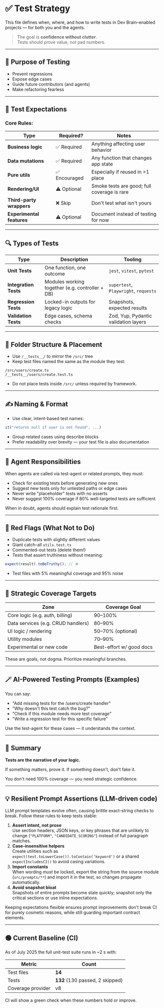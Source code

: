 # ✅ Test Strategy

This file defines when, where, and how to write tests in Dev Brain–enabled projects — for both you and the agents.

> The goal is **confidence without clutter**.  
> Tests should prove value, not pad numbers.

---

## 🎯 Purpose of Testing

- Prevent regressions
- Expose edge cases
- Guide future contributors (and agents)
- Make refactoring fearless

---

## 🧪 Test Expectations

### Core Rules:

| Type                      | Required?     | Notes                                       |
| ------------------------- | ------------- | ------------------------------------------- |
| **Business logic**        | ✅ Required   | Anything affecting user behavior            |
| **Data mutations**        | ✅ Required   | Any function that changes app state         |
| **Pure utils**            | ✅ Encouraged | Especially if reused in >1 place            |
| **Rendering/UI**          | ⚠️ Optional   | Smoke tests are good; full coverage is rare |
| **Third-party wrappers**  | ❌ Skip       | Don't test what isn't yours                 |
| **Experimental features** | ⚠️ Optional   | Document instead of testing for now         |

---

## 🔍 Types of Tests

| Type                  | Description                                     | Tooling                               |
| --------------------- | ----------------------------------------------- | ------------------------------------- |
| **Unit Tests**        | One function, one outcome                       | `jest`, `vitest`, `pytest`            |
| **Integration Tests** | Modules working together (e.g. controller + DB) | `supertest`, `Playwright`, `requests` |
| **Regression Tests**  | Locked-in outputs for legacy logic              | Snapshots, expected results           |
| **Validation Tests**  | Edge cases, schema checks                       | Zod, Yup, Pydantic validation layers  |

---

## 📁 Folder Structure & Placement

- Use `/__tests__/` to mirror the `/src/` tree
- Keep test files named the same as the module they test:

```
/src/users/create.ts
/__tests__/users/create.test.ts
```

- Do not place tests inside `/src/` unless required by framework.

---

## ✍️ Naming & Format

- Use clear, intent-based test names:

```ts
it("returns null if user is not found", ...)
```

- Group related cases using describe blocks
- Prefer readability over brevity — your test file is also documentation

---

## 🤖 Agent Responsibilities

When agents are called via test-agent or related prompts, they must:

- Check for existing tests before generating new ones
- Suggest new tests only for untested paths or edge cases
- Never write "placeholder" tests with no asserts
- Never suggest 100% coverage if 80% well-targeted tests are sufficient

When in doubt, agents should explain test rationale first.

---

## 🚨 Red Flags (What Not to Do)

- Duplicate tests with slightly different values
- Giant catch-all `utils.test.ts`
- Commented-out tests (delete them!)
- Tests that assert truthiness without meaning:

```ts
expect(result).toBeTruthy(); // ❌
```

- Test files with 5% meaningful coverage and 95% noise

---

## 🧠 Strategic Coverage Targets

| Zone                               | Coverage Goal            |
| ---------------------------------- | ------------------------ |
| Core logic (e.g. auth, billing)    | 90–100%                  |
| Data services (e.g. CRUD handlers) | 80–90%                   |
| UI logic / rendering               | 50–70% (optional)        |
| Utility modules                    | 70–90%                   |
| Experimental or new code           | Best-effort w/ good docs |

These are goals, not dogma. Prioritize meaningful branches.

---

## 🪄 AI-Powered Testing Prompts (Examples)

You can say:

- "Add missing tests for the /users/create handler"
- "Why doesn't this test catch the bug?"
- "Check if this module needs more test coverage"
- "Write a regression test for this specific failure"

Use the test-agent for these cases — it understands the context.

---

## 📘 Summary

**Tests are the narrative of your logic.**

If something matters, prove it. If something doesn't, don't fake it.

You don't need 100% coverage — you need strategic confidence.

---

## 💡 Resilient Prompt Assertions (LLM-driven code)

LLM prompt templates evolve often, causing brittle exact-string checks to break. Follow these rules to keep tests stable:

1. **Assert intent, not prose**  
   Use section headers, JSON keys, or key phrases that are unlikely to change (`"PLATFORM"`, `"CANDIDATE_SCORING"`) instead of full paragraph matches.
2. **Case-insensitive helpers**  
   Create utilities such as `expect(text.toLowerCase()).toContain('keyword')` or a shared `expectIncludesCI()` to avoid casing variations.
3. **Import constants**  
   When wording _must_ be locked, export the string from the source module (`src/prompts/**`) and import it in the test, so changes propagate automatically.
4. **Avoid snapshot bloat**  
   Snapshots of entire prompts become stale quickly; snapshot only the critical sections or use inline expectations.

Keeping expectations flexible ensures prompt improvements don't break CI for purely cosmetic reasons, while still guarding important contract elements.

---

## 🟢 Current Baseline (CI)

As of July 2025 the full unit-test suite runs in ~2 s with:

| Metric            | Count                           |
| ----------------- | ------------------------------- |
| Test files        | **14**                          |
| Tests             | **132** (130 passed, 2 skipped) |
| Coverage provider | v8                              |

CI will show a green check when these numbers hold or improve.

